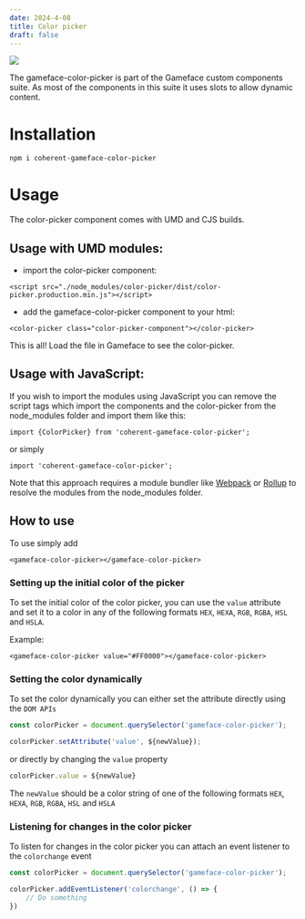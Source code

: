 ```yaml
---
date: 2024-4-08
title: Color picker
draft: false
---
```


<a href="https://www.npmjs.com/package/coherent-gameface-color-picker"><img src="http://img.shields.io/npm/v/coherent-gameface-color-picker.svg?style=flat-square"/></a>

The gameface-color-picker is part of the Gameface custom components suite. As most of the components in this suite it uses slots to allow dynamic content.


Installation
===================

```
npm i coherent-gameface-color-picker
```

Usage
===================
The color-picker component comes with UMD and CJS builds.

## Usage with UMD modules:

* import the color-picker component:

~~~~{.html}
<script src="./node_modules/color-picker/dist/color-picker.production.min.js"></script>
~~~~

* add the gameface-color-picker component to your html:

~~~~{.html}
<color-picker class="color-picker-component"></color-picker>
~~~~

This is all! Load the file in Gameface to see the color-picker.

## Usage with JavaScript:

If you wish to import the modules using JavaScript you can remove the script tags
which import the components and the color-picker from the node_modules folder and import them like this:

~~~~{.js}
import {ColorPicker} from 'coherent-gameface-color-picker';
~~~~

or simply

~~~~{.js}
import 'coherent-gameface-color-picker';
~~~~

Note that this approach requires a module bundler like [Webpack](https://webpack.js.org/) or [Rollup](https://rollupjs.org/guide/en/) to resolve the
modules from the node_modules folder.

## How to use

To use simply add
~~~~{.html}
<gameface-color-picker></gameface-color-picker>
~~~~

### Setting up the initial color of the picker

To set the initial color of the color picker, you can use the `value` attribute and set it to a color in any of the following formats `HEX`, `HEXA`, `RGB`, `RGBA`, `HSL` and `HSLA`.

Example:
~~~~{.html}
<gameface-color-picker value="#FF0000"></gameface-color-picker>
~~~~

### Setting the color dynamically

To set the color dynamically you can either set the attribute directly using the `DOM APIs`

```javascript
const colorPicker = document.querySelector('gameface-color-picker');

colorPicker.setAttribute('value', ${newValue});
```
 
or directly by changing the `value` property

```javascript
colorPicker.value = ${newValue}
```

The `newValue` should be a color string of one of the following formats `HEX`, `HEXA`, `RGB`, `RGBA`, `HSL` and `HSLA`

### Listening for changes in the color picker

To listen for changes in the color picker you can attach an event listener to the `colorchange` event

```javascript
const colorPicker = document.querySelector('gameface-color-picker');

colorPicker.addEventListener('colorchange', () => {
    // Do something
})
```